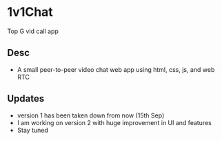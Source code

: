 # 1v1Chat
Top G vid call app

## Desc
* A small peer-to-peer video chat web app using html, css, js, and web RTC

## Updates
* version 1 has been taken down from now (15th Sep)
* I am working on version 2 with huge improvement in UI and features
* Stay tuned

